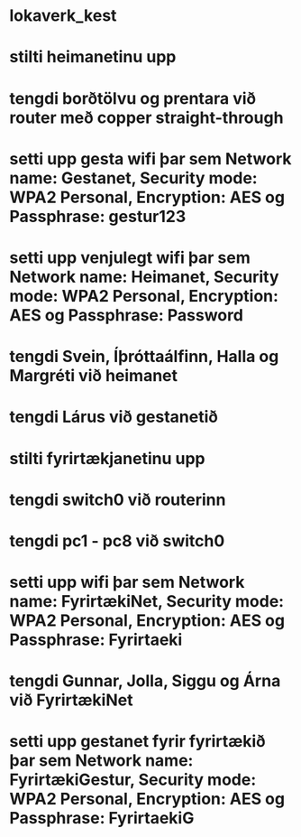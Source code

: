 # lokaverk_kest
# stilti heimanetinu upp
# tengdi borðtölvu og prentara við router með copper straight-through
# setti upp gesta wifi þar sem Network name: Gestanet, Security mode: WPA2 Personal, Encryption: AES og Passphrase: gestur123
# setti upp venjulegt wifi þar sem Network name: Heimanet, Security mode: WPA2 Personal, Encryption: AES og Passphrase: Password
# tengdi Svein, Íþróttaálfinn, Halla og Margréti við heimanet
# tengdi Lárus við gestanetið
# stilti fyrirtækjanetinu upp
# tengdi switch0 við routerinn
# tengdi pc1 - pc8 við switch0
# setti upp wifi þar sem Network name: FyrirtækiNet, Security mode: WPA2 Personal, Encryption: AES og Passphrase: Fyrirtaeki
# tengdi Gunnar, Jolla, Siggu og Árna við FyrirtækiNet
# setti upp gestanet fyrir fyrirtækið þar sem Network name: FyrirtækiGestur, Security mode: WPA2 Personal, Encryption: AES og Passphrase: FyrirtaekiG

